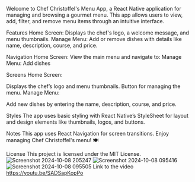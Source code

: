Welcome to Chef Christoffel's Menu App, a React Native application for managing and browsing a gourmet menu. This app allows users to view, add, filter, and remove menu items through an intuitive interface.

Features
Home Screen: Displays the chef's logo, a welcome message, and menu thumbnails.
Manage Menu: Add or remove dishes with details like name, description, course, and price.

Navigation
Home Screen: View the main menu and navigate to:
Manage Menu: Add dishes

Screens
Home Screen:

Displays the chef’s logo and menu thumbnails.
Button for managing the menu.
Manage Menu:

Add new dishes by entering the name, description, course, and price.

Styles
The app uses basic styling with React Native’s StyleSheet for layout and design elements like thumbnails, logos, and buttons.

Notes
This app uses React Navigation for screen transitions.
Enjoy managing Chef Christoffel's menu! 🍽️

License
This project is licensed under the MIT License.
![Screenshot 2024-10-08 205247](https://github.com/user-attachments/assets/d3a79891-2565-4d77-83c7-f7cf0a29699e)
![Screenshot 2024-10-08 095416](https://github.com/user-attachments/assets/bf98a756-626d-44bb-8725-6d52965b3762)
![Screenshot 2024-10-08 095505](https://github.com/user-attachments/assets/a931c5b8-23b3-4715-b34e-c112a56015c5)
 Link to the video
https://youtu.be/SADSapKopPo
